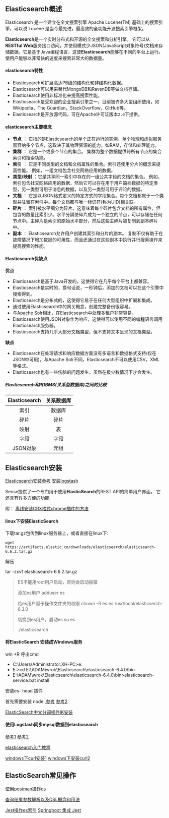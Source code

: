 ## Elasticsearch概述

Elasticsearch 是一个建立在全文搜索引擎 Apache Lucene(TM) 基础上的搜索引擎，可以说 Lucene 是当今最先进，最高效的全功能开源搜索引擎框架。

**Elasticsearch**是一个实时分布式和开源的全文搜索和分析引擎。 它可以从**RESTful Web**服务接口访问，并使用模式少JSON(JavaScript对象符号)文档来存储数据。它是基于Java编程语言，这使**Elasticsearch**能够在不同的平台上运行。使用户能够以非常快的速度来搜索非常大的数据量。

#### elasticsearch特性

- Elasticsearch可扩展高达PB级的结构化和非结构化数据。
- Elasticsearch可以用来替代MongoDB和RavenDB等做文档存储。
- Elasticsearch使用非标准化来提高搜索性能。
- Elasticsearch是受欢迎的企业搜索引擎之一，目前被许多大型组织使用，如Wikipedia，The Guardian，StackOverflow，GitHub等。
- Elasticsearch是开放源代码，可在Apache许可证版本`2.0`下提供。

#### elasticsearch主要概念

- **节点**  ： 它指的是Elasticsearch的单个正在运行的实例。单个物理和虚拟服务器容纳多个节点，这取决于其物理资源的能力，如RAM，存储和处理能力。
- **集群**  ： 它是一个或多个节点的集合。 集群为整个数据提供跨所有节点的集合索引和搜索功能。
- **索引**  ： 它是不同类型的文档和文档属性的集合。索引还使用分片的概念来提高性能。 例如，一组文档包含社交网络应用的数据。
- **类型/映射**  ：它是共享同一索引中存在的一组公共字段的文档的集合。 例如，索引包含社交网络应用的数据，然后它可以存在用于用户简档数据的特定类型，另一类型可用于消息的数据，以及另一类型可用于评论的数据。
- **文档**  ： 它是以JSON格式定义的特定方式的字段集合。每个文档都属于一个类型并驻留在索引中。每个文档都与唯一标识符(称为UID)相关联。
- **碎片**  ： 索引被水平细分为碎片。这意味着每个碎片包含文档的所有属性，但包含的数量比索引少。水平分隔使碎片成为一个独立的节点，可以存储在任何节点中。主碎片是索引的原始水平部分，然后这些主碎片被复制到副本碎片中。
- **副本**  ： Elasticsearch允许用户创建其索引和分片的副本。 复制不仅有助于在故障情况下增加数据的可用性，而且还通过在这些副本中执行并行搜索操作来提高搜索的性能。

#### Elasticsearch优缺点

**优点** 

- Elasticsearch是基于Java开发的，这使得它在几乎每个平台上都兼容。
- Elasticsearch是实时的，换句话说，一秒钟后，添加的文档可以在这个引擎中搜索得到。
- Elasticsearch是分布式的，这使得它易于在任何大型组织中扩展和集成。
- 通过使用Elasticsearch中的网关概念，创建完整备份很容易。
- 与Apache Solr相比，在Elasticsearch中处理多租户非常容易。
- Elasticsearch使用JSON对象作为响应，这使得可以使用不同的编程语言调用Elasticsearch服务器。
- Elasticsearch支持几乎大部分文档类型，但不支持文本呈现的文档类型。

**缺点** 

- Elasticsearch在处理请求和响应数据方面没有多语言和数据格式支持(仅在JSON中可用)，与Apache Solr不同，Elasticsearch不可以使用CSV，XML等格式。
- Elasticsearch也有一些伤脑的问题发生，虽然在极少数情况下才会发生。

##### Elasticsearch和RDBMS(关系型数据库)之间的比较

| Elasticsearch | 关系数据库 |
| :-----------: | :---: |
|      索引       |  数据库  |
|      碎片       |  碎片   |
|      映射       |   表   |
|      字段       |  字段   |
|    JSON对象     |  元组   |

## Elasticsearch安装

[Elasticsearch安装参考](https://www.yiibai.com/elasticsearch/elasticsearch_installation.html)       [安装logstash](https://www.jianshu.com/p/a8986446a419) 

Sense提供了一个专门用于使用**ElasticSearch**的REST API的简单用户界面。 它还具有许多方便的功能.

附： [离线安装CRX格式chrome插件的方法](http://www.cnplugins.com/tools/how-to-setup-crx.html)     

#### linux下安装ElasticSearch

下载tar.gz包传到linux服务器上，或者直接在linux下:

```
wget https://artifacts.elastic.co/downloads/elasticsearch/elasticsearch-6.6.2.tar.gz
```

解压

tar -zxvf elasticsearch-6.6.2.tar.gz 

> ES不能用root用户启动，否则会启动报错
>
> 添加es用户    adduser es
>
> 给es用户赋予操作文件夹的权限  chown -R es:es /usr/local/elasticserch-6.3.0
>
> 切换到es用户，启动es      su es
>
> ./elasticsearch

#### 将ElasticSearch 安装成Windows服务

win +R  呼出cmd

- C:\Users\Administrator.XH-PC>e:
- E:\>cd E:\ADAM\wrok\Elasticsearch\elasticsearch-6.4.0\bin
- E:\ADAM\wrok\Elasticsearch\elasticsearch-6.4.0\bin>elasticsearch-service.bat install

安装es- head 插件  

首先需要安装 node  ,[参考](https://blog.csdn.net/Duke147/article/details/82773679)    [参考2](https://www.cnblogs.com/skychen1218/p/8108860.html) 

[ElasticSearch中文分词插件IK安装](https://blog.csdn.net/zjcjava/article/details/78653753) 

#### 使用Logstash同步mysql数据到elasticsearch

[参考1](https://blog.csdn.net/qq_32447301/article/details/81942108)    [参考2](https://blog.csdn.net/qq_32447301/article/details/81942108) 

[elasticsearch入门教程](http://www.ruanyifeng.com/blog/2017/08/elasticsearch.html) 

[windows下curl安装1](https://www.cnblogs.com/zhuzhenwei918/p/6781314.html)    [windows下安装curl2](https://www.cnblogs.com/xing901022/p/4652624.html) 

 ## ElasticSearch常见操作

[使用postman操作es](https://www.cnblogs.com/wardensky/p/5798449.html)

[查询结果参数解析以及DSL概念和用法](https://blog.csdn.net/u013613428/article/details/56484794) 

[Jest操作es索引](http://www.cnblogs.com/enenen/p/9122053.html)   [Springboot 集成 Jest](https://blog.csdn.net/lvyuan1234/article/details/78657869) 

